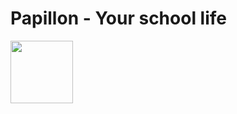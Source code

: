 # Papillon - Your school life

<img src="https://cdn.discordapp.com/attachments/1077001474246193304/1077002030503170148/papillon_final_soft-modified.png" width="100" align="center" />
